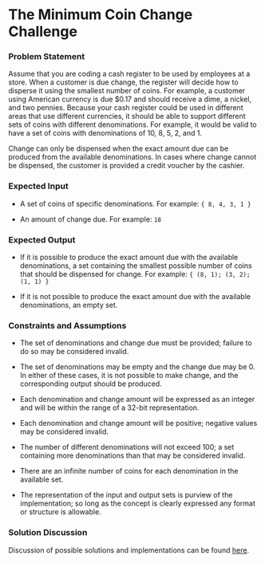 # The Minimum Coin Change Challenge

### Problem Statement

Assume that you are coding a cash register to be used by employees at a store.  When a customer is due change, the register will decide how to disperse it using the smallest number of coins.  For example, a customer using American currency is due $0.17 and should receive a dime, a nickel, and two pennies.  Because your cash register could be used in different areas that use different currencies, it should be able to support different sets of coins with different denominations.  For example, it would be valid to have a set of coins with denominations of 10, 8, 5, 2, and 1.

Change can only be dispensed when the exact amount due can be produced from the available denominations. In cases where change cannot be dispensed, the customer is provided a credit voucher by the cashier.

### Expected Input

- A set of coins of specific denominations.  For example:  `{ 8, 4, 3, 1 }`

- An amount of change due.  For example: `18`

### Expected Output

- If it is possible to produce the exact amount due with the available denominations, a set containing the smallest possible number of coins that should be dispensed for change.  For example: `{ (8, 1); (3, 2); (1, 1) }`

- If it is not possible to produce the exact amount due with the available denominations, an empty set.

### Constraints and Assumptions

- The set of denominations and change due must be provided; failure to do so may be considered invalid.

- The set of denominations may be empty and the change due may be 0.  In either of these cases, it is not possible to make change, and the corresponding output should be produced. 

- Each denomination and change amount will be expressed as an integer and will be within the range of a 32-bit representation.

- Each denomination and change amount will be positive; negative values may be considered invalid.

- The number of different denominations will not exceed 100; a set containing more denominations than that may be considered invalid.

- There are an infinite number of coins for each denomination in the available set.

- The representation of the input and output sets is purview of the implementation; so long as the concept is clearly expressed any format or structure is allowable.

### Solution Discussion

  Discussion of possible solutions and implementations can be found [here](./Solution.md).
